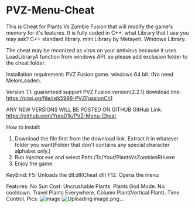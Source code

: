 # PVZ-Menu-Cheat
This is Cheat for Plants Vs Zombie Fusion that will modify the game's memory for it's features. It is fully coded in C++.
what Library that I use you may ask?
C++ standard library.
mIni Library by Metayeti.
Windows Library.

The cheat may be reconized as virus on your antivirus because it uses LoadLibraryA function from windows API.
so please add exclusion folder to the cheat folder.

Installation requirement:
PVZ Fusion game.
windows 64 bit.
(No need MelonLoader).

Version 1.1:
guaranteed support PVZ Fusion version(2.2.1)
download link: https://qiwi.gg/file/isjk5996-PVZFussionCh1

ANY NEW VERSIONS WILL BE POSTED ON GITHUB
GitHub Link: https://github.com/Yura01k/PVZ-Menu-Cheat

How to install:
1. Download the file first from the download link.
   Extract it in whatever folder you want(Folder that don't contains any special character alphabet only.)
2. Run Injector.exe and select Path:/To/Your/PlantsVsZombiesRH.exe
3. Enjoy the game.

KeyBind:
F5:  Unloads the dll.dll(Cheat dll)
F12: Opens the menu

Features:
No Sun Cost.
Uncrushable Plants.
Plants God Mode.
No cooldown.
Travel Plants Everywhere.
Column Plant(Vertical Plant).
Time Control.
Pics:
![image](https://github.com/user-attachments/assets/2323dd72-846e-4707-a284-56b559568fde)
![Uploading image.png…]()
